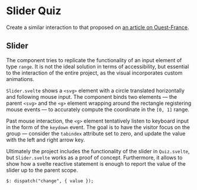 # Slider Quiz

Create a similar interaction to that proposed on [an article on Ouest-France](https://www.ouest-france.fr/meteo/secheresse/secheresse-agriculture-industrie-piscines-lave-vaisselle-qu-est-ce-qui-consomme-de-l-eau-e068f872-171d-11ed-aab2-44eac6f1bc7c).

## Slider

The component tries to replicate the functionality of an input element of type `range`. It is not the ideal solution in terms of accessibility, but essential to the interaction of the entire project, as the visual incorporates custom animations.

`Slider.svelte` shows a `<svg>` element with a circle translated horizontally and following mouse input. The component binds two elements — the parent `<svg>` and the `<g>` element wrapping around the rectangle registering mouse events — to accurately compute the coordinate in the `[0, 1]` range.

Past mouse interaction, the `<g>` element tentatively listen to keyboard input in the form of the `keydown` event. The goal is to have the visitor focus on the group — consider the `tabindex` attribute set to zero, and update the value with the left and right arrow key.

Ultimately the project includes the functionality of the slider in `Quiz.svelte`, but `Slider.svelte` works as a proof of concept. Furthermore, it allows to show how a svelte reactive statement is enough to report the value of the slider up to the parent scope.

```svelte
$: dispatch("change", { value });
```
